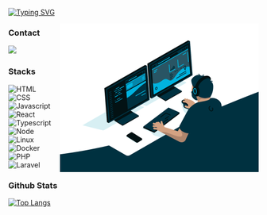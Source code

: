 <!-- ### Matheus Eduardo 👋 -->
[![Typing SVG](https://readme-typing-svg.herokuapp.com?font=Roboto&color=1572B6&lines=Hi+there%2C+I'm+Matheus)](https://git.io/typing-svg)

<!-- ### Hello! Welcome to my profile -->
<!-- <img style="margin: 0 auto" src="https://media.giphy.com/media/xT9IgG50Fb7Mi0prBC/giphy.gif" height="200"> -->

<!--
**matheusantos09/matheusantos09** is a ✨ _special_ ✨ repository because its `README.md` (this file) appears on your GitHub profile.

Here are some ideas to get you started:

- 🔭 I’m currently working on ...
- 🌱 I’m currently learning ...
- 👯 I’m looking to collaborate on ...
- 🤔 I’m looking for help with ...
- 💬 Ask me about ...
- 📫 How to reach me: ...
- 😄 Pronouns: ...
- ⚡ Fun fact: ...
-->

<img align="right" src="fcf7fd0c619bb87706533079240915f3.gif" width="400px">

### Contact

<p>
  <a href="https://www.linkedin.com/in/matheus-eduardo-barboza-santos-337188118/" target="_blank"><img src="https://img.shields.io/badge/LinkedIn-0077B5?style=for-the-badge&logo=linkedin&logoColor=white"/></a>
</p>


### Stacks


<p>
  <img alt="HTML" src="https://img.shields.io/badge/HTML5-E34F26?style=for-the-badge&logo=html5&logoColor=white"/>
  <img alt="CSS" src="https://img.shields.io/badge/CSS3-1572B6?style=for-the-badge&logo=css3&logoColor=white"/>
  <img alt="Javascript" src="https://img.shields.io/badge/JavaScript-F7DF1E?style=for-the-badge&logo=javascript&logoColor=black"/>
  <img alt="React" src="https://img.shields.io/badge/React-20232A?style=for-the-badge&logo=react&logoColor=61DAFB"/>
  <img alt="Typescript" src="https://img.shields.io/badge/TypeScript-007ACC?style=for-the-badge&logo=typescript&logoColor=white"/>
  <img alt="Node" src="https://img.shields.io/badge/Node.js-43853D?style=for-the-badge&logo=node.js&logoColor=white"/>
  <img alt="Linux" src="https://img.shields.io/badge/Linux-dedede?style=for-the-badge&logo=Linux&logoColor=black"/>
  <img alt="Docker" src="https://img.shields.io/badge/docker-1572B6.svg?&style=for-the-badge&logo=docker&logoColor=white"/>
  <img alt="PHP" src="https://img.shields.io/badge/PHP-777BB4?style=for-the-badge&logo=php&logoColor=white"/>
  <img alt="Laravel" src="https://img.shields.io/badge/Laravel-FF2D20?style=for-the-badge&logo=laravel&logoColor=white"/>
</p>


### Github Stats

<!-- [![Matheus's GitHub stats](https://github-readme-stats.vercel.app/api?username=matheusantos09&count_private=true&theme=dracula)](https://github.com/anuraghazra/github-readme-stats) -->
[![Top Langs](https://github-readme-stats.vercel.app/api/top-langs/?username=matheusantos09&count_private=true&theme=dracula)](https://github.com/anuraghazra/github-readme-stats)
